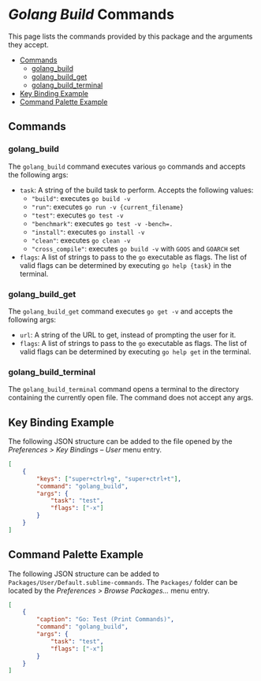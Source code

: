 # *Golang Build* Commands

This page lists the commands provided by this package and the arguments they
accept.

 - [Commands](#commands)
   - [golang_build](#golang_build)
   - [golang_build_get](#golang_build_get)
   - [golang_build_terminal](#golang_build_terminal)
 - [Key Binding Example](#key-binding-example)
 - [Command Palette Example](#command-palette-example)

## Commands

### golang_build

The `golang_build` command executes various `go` commands and accepts the
following args:

 - `task`: A string of the build task to perform. Accepts the following values:
   - `"build"`: executes `go build -v`
   - `"run"`: executes `go run -v {current_filename}`
   - `"test"`: executes `go test -v`
   - `"benchmark"`: executes `go test -v -bench=.`
   - `"install"`: executes `go install -v`
   - `"clean"`: executes `go clean -v`
   - `"cross_compile"`: executes `go build -v` with `GOOS` and `GOARCH` set
 - `flags`: A list of strings to pass to the `go` executable as flags. The list
   of valid flags can be determined by executing `go help {task}` in the
   terminal.

### golang_build_get

The `golang_build_get` command executes `go get -v` and accepts the following
args:

 - `url`: A string of the URL to get, instead of prompting the user for it.
 - `flags`: A list of strings to pass to the `go` executable as flags. The list
   of valid flags can be determined by executing `go help get` in the
   terminal.

### golang_build_terminal

The `golang_build_terminal` command opens a terminal to the directory containing
the currently open file. The command does not accept any args.

## Key Binding Example

The following JSON structure can be added to the file opened by the
*Preferences > Key Bindings – User* menu entry.

```json
[
    {
        "keys": ["super+ctrl+g", "super+ctrl+t"],
        "command": "golang_build",
        "args": {
            "task": "test",
            "flags": ["-x"]
        }
    }
]
```

## Command Palette Example

The following JSON structure can be added to
`Packages/User/Default.sublime-commands`. The `Packages/` folder can be located
by the *Preferences > Browse Packages...* menu entry.

```json
[
    {
        "caption": "Go: Test (Print Commands)",
        "command": "golang_build",
        "args": {
            "task": "test",
            "flags": ["-x"]
        }
    }
]
```
